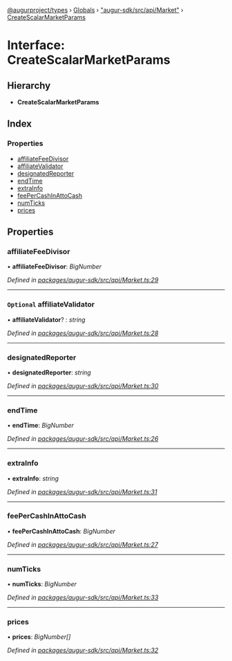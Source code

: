[@augurproject/types](../README.md) › [Globals](../globals.md) › ["augur-sdk/src/api/Market"](../modules/_augur_sdk_src_api_market_.md) › [CreateScalarMarketParams](_augur_sdk_src_api_market_.createscalarmarketparams.md)

# Interface: CreateScalarMarketParams

## Hierarchy

* **CreateScalarMarketParams**

## Index

### Properties

* [affiliateFeeDivisor](_augur_sdk_src_api_market_.createscalarmarketparams.md#affiliatefeedivisor)
* [affiliateValidator](_augur_sdk_src_api_market_.createscalarmarketparams.md#optional-affiliatevalidator)
* [designatedReporter](_augur_sdk_src_api_market_.createscalarmarketparams.md#designatedreporter)
* [endTime](_augur_sdk_src_api_market_.createscalarmarketparams.md#endtime)
* [extraInfo](_augur_sdk_src_api_market_.createscalarmarketparams.md#extrainfo)
* [feePerCashInAttoCash](_augur_sdk_src_api_market_.createscalarmarketparams.md#feepercashinattocash)
* [numTicks](_augur_sdk_src_api_market_.createscalarmarketparams.md#numticks)
* [prices](_augur_sdk_src_api_market_.createscalarmarketparams.md#prices)

## Properties

###  affiliateFeeDivisor

• **affiliateFeeDivisor**: *BigNumber*

*Defined in [packages/augur-sdk/src/api/Market.ts:29](https://github.com/AugurProject/augur/blob/88b6e76efb/packages/augur-sdk/src/api/Market.ts#L29)*

___

### `Optional` affiliateValidator

• **affiliateValidator**? : *string*

*Defined in [packages/augur-sdk/src/api/Market.ts:28](https://github.com/AugurProject/augur/blob/88b6e76efb/packages/augur-sdk/src/api/Market.ts#L28)*

___

###  designatedReporter

• **designatedReporter**: *string*

*Defined in [packages/augur-sdk/src/api/Market.ts:30](https://github.com/AugurProject/augur/blob/88b6e76efb/packages/augur-sdk/src/api/Market.ts#L30)*

___

###  endTime

• **endTime**: *BigNumber*

*Defined in [packages/augur-sdk/src/api/Market.ts:26](https://github.com/AugurProject/augur/blob/88b6e76efb/packages/augur-sdk/src/api/Market.ts#L26)*

___

###  extraInfo

• **extraInfo**: *string*

*Defined in [packages/augur-sdk/src/api/Market.ts:31](https://github.com/AugurProject/augur/blob/88b6e76efb/packages/augur-sdk/src/api/Market.ts#L31)*

___

###  feePerCashInAttoCash

• **feePerCashInAttoCash**: *BigNumber*

*Defined in [packages/augur-sdk/src/api/Market.ts:27](https://github.com/AugurProject/augur/blob/88b6e76efb/packages/augur-sdk/src/api/Market.ts#L27)*

___

###  numTicks

• **numTicks**: *BigNumber*

*Defined in [packages/augur-sdk/src/api/Market.ts:33](https://github.com/AugurProject/augur/blob/88b6e76efb/packages/augur-sdk/src/api/Market.ts#L33)*

___

###  prices

• **prices**: *BigNumber[]*

*Defined in [packages/augur-sdk/src/api/Market.ts:32](https://github.com/AugurProject/augur/blob/88b6e76efb/packages/augur-sdk/src/api/Market.ts#L32)*
